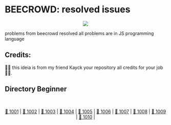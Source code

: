# BEECROWD: resolved issues
<div align="center">
  <img src="http://img.shields.io/static/v1?label=STATUS&message=RESOLVED'S&color=ORANGE&style=flat-square&logo=status" />
</div>

problems from <a src="https://www.beecrowd.com.br/judge/en">beecrowd</a> resolved all problems are in JS programming language

## Credits: 
🔔🔔 this ideia is from my friend Kayck your <a src="https://github.com/KayckMatias/solve_beecrowd">repository</a> all credits for your job🧑‍💻.

## Directory Beginner
<br>
<div align="center">

[📁 1001](https://github.com/synxther/solution_beecrowd/blob/main/BEGINNER/1001.js) |
[📁 1002](https://github.com/synxther/solution_beecrowd/blob/main/BEGINNER/1002.js) |
[📁 1003](https://github.com/synxther/solution_beecrowd/blob/main/BEGINNER/1003.js) |
[📁 1004](https://github.com/synxther/solution_beecrowd/blob/main/BEGINNER/1004.js) |
[📁 1005](https://github.com/synxther/solution_beecrowd/blob/main/BEGINNER/1005.js) |
[📁 1006](https://github.com/synxther/solution_beecrowd/blob/main/BEGINNER/1006.js) |
[📁 1007](https://github.com/synxther/solution_beecrowd/blob/main/BEGINNER/1007.js) |
[📁 1008](https://github.com/synxther/solution_beecrowd/blob/main/BEGINNER/1008.js) |
[📁 1009](https://github.com/synxther/solution_beecrowd/blob/main/BEGINNER/1009.js) |
[📁 1010](https://github.com/synxther/solution_beecrowd/blob/main/BEGINNER/1010.js) |
</div>

